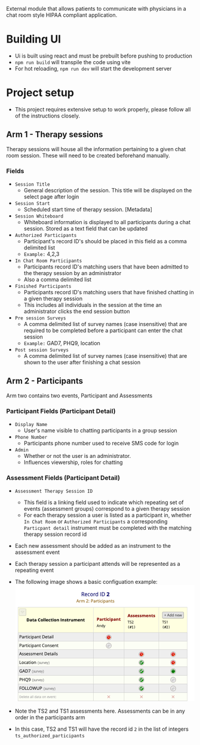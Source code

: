External module that allows patients to communicate with physicians in a chat room style HIPAA compliant application.

# Building UI
-  Ui is built using react and must be prebuilt before pushing to production
-  `npm run build` will transpile the code using vite
-  For hot reloading, `npm run dev` will start the development server


# Project setup
- This project requires extensive setup to work properly, please follow all of the instructions closely.


## Arm 1 - Therapy sessions
Therapy sessions will house all the information pertaining to a given chat room session.
These will need to be created beforehand manually.
### Fields
- `Session Title`
  - General description of the session. This title will be displayed on the select page after login
- `Session Start`
  - Scheduled start time of therapy session. [Metadata]
- `Session Whiteboard`
  - Whiteboard information is displayed to all participants during a chat session. Stored as a text field that can be updated
- `Authorized Participants`
  - Participant's record ID's should be placed in this field as a comma delimited list
  - `Example:` 4,2,3
- `In Chat Room Participants`
  - Participants record ID's matching users that have been admitted to the therapy session by an administrator
  - Also a comma delimited list
- `Finished Participants`
  - Participants record ID's matching users that have finished chatting in a given therapy session
  - This includes all individuals in the session at the time an administrator clicks the end session button
- `Pre session Surveys`
  - A comma delimited list of survey names (case insensitive) that are required to be completed before a participant can enter the chat session
  - `Example:` GAD7, PHQ9, location
- `Post session Surveys`
  - A comma delimited list of survey names (case insensitive) that are shown to the user after finishing a chat session

## Arm 2 - Participants
Arm two contains two events, Participant and Assessments
### Participant Fields (Participant Detail)
- `Display Name`
  - User's name visible to chatting participants in a group session
- `Phone Number`
  - Participants phone number used to receive SMS code for login
- `Admin`
  - Whether or not the user is an administrator.
  - Influences viewership, roles for chatting
### Assessment Fields (Participant Detail)
- `Assessment Therapy Session ID`
  - This field is a linking field used to indicate which repeating set of events (assessment groups) correspond to a given therapy session
  - For each therapy session a user is listed as a participant in, whether `In Chat Room` or `Authorized Participants`
a corresponding `Particpant detail` instrument must be completed with the matching therapy session record id
- Each new assessment should be added as an instrument to the assessment event
- Each therapy session a participant attends will be represented as a repeating event

- The following image shows a basic configuation example:
  ![Assessments config example](./group-chat-therapy-ui/public/assessment_config_example.png)
- Note the TS2 and TS1 assessments here. Assessments can be in any order in the participants arm
- In this case, TS2 and TS1 will have the record id `2` in the list of integers `ts_authorized_participants `
